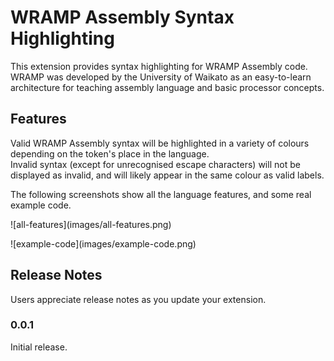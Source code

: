 # WRAMP Assembly Syntax Highlighting

This extension provides syntax highlighting for WRAMP Assembly code. WRAMP was developed by the University of Waikato as an
easy-to-learn architecture for teaching assembly language and basic processor concepts.

## Features

Valid WRAMP Assembly syntax will be highlighted in a variety of colours depending on the token's place in the language.  
Invalid syntax (except for unrecognised escape characters) will not be displayed as invalid, and will likely appear in the
same colour as valid labels.

The following screenshots show all the language features, and some real example code.

\!\[all-features\]\(images/all-features.png\)

\!\[example-code\]\(images/example-code.png\)

## Release Notes

Users appreciate release notes as you update your extension.

### 0.0.1

Initial release.